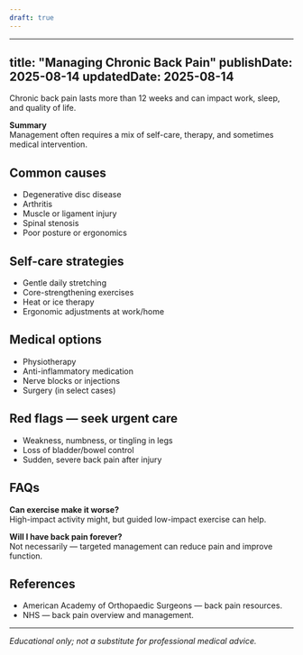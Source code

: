 ```yaml
---
draft: true
---
```


---
title: "Managing Chronic Back Pain"
publishDate: 2025-08-14
updatedDate: 2025-08-14
---

Chronic back pain lasts more than 12 weeks and can impact work, sleep, and quality of life.

**Summary**  
Management often requires a mix of self-care, therapy, and sometimes medical intervention.

## Common causes

- Degenerative disc disease  
- Arthritis  
- Muscle or ligament injury  
- Spinal stenosis  
- Poor posture or ergonomics

## Self-care strategies

- Gentle daily stretching  
- Core-strengthening exercises  
- Heat or ice therapy  
- Ergonomic adjustments at work/home

## Medical options

- Physiotherapy  
- Anti-inflammatory medication  
- Nerve blocks or injections  
- Surgery (in select cases)

## Red flags — seek urgent care

- Weakness, numbness, or tingling in legs  
- Loss of bladder/bowel control  
- Sudden, severe back pain after injury

## FAQs

**Can exercise make it worse?**  
High-impact activity might, but guided low-impact exercise can help.

**Will I have back pain forever?**  
Not necessarily — targeted management can reduce pain and improve function.

## References

- American Academy of Orthopaedic Surgeons — back pain resources.  
- NHS — back pain overview and management.

---

*Educational only; not a substitute for professional medical advice.*

